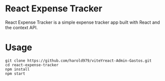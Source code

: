 # React Expense Tracker

React Expense Tracker is a simple expense tracker app built with React and the context API.

# Usage

```
git clone https://github.com/harold979/viteYreact-Admin-Gastos.git
cd react-expense-tracker
npm install
npm start
```
